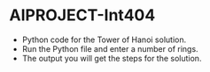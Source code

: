 # AIPROJECT-Int404
- Python code for the Tower of Hanoi solution.
- Run the Python file and enter a number of rings.
- The output you will get the steps for the solution.
